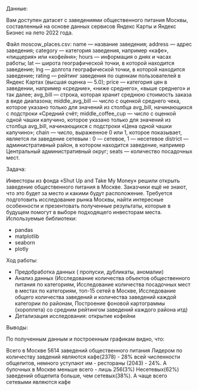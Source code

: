 Данные:

Вам доступен датасет с заведениями общественного питания Москвы, составленный на основе данных сервисов Яндекс Карты и Яндекс Бизнес на лето 2022 года.

Файл moscow_places.csv:
name — название заведения;
address — адрес заведения;
category — категория заведения, например «кафе», «пиццерия» или «кофейня»;
hours — информация о днях и часах работы;
lat — широта географической точки, в которой находится заведение;
lng — долгота географической точки, в которой находится заведение;
rating — рейтинг заведения по оценкам пользователей в Яндекс Картах (высшая оценка — 5.0);
price — категория цен в заведении, например «средние», «ниже среднего», «выше среднего» и так далее;
avg_bill — строка, которая хранит среднюю стоимость заказа в виде диапазона;
middle_avg_bill — число с оценкой среднего чека, которое указано только для значений из столбца avg_bill, начинающихся с подстроки «Средний счёт;
middle_coffee_cup — число с оценкой одной чашки капучино, которое указано только для значений из столбца avg_bill, начинающихся с подстроки «Цена одной чашки капучино»;
chain — число, выраженное 0 или 1, которое показывает, является ли заведение сетевым : 0 — сетевое, 1 — несетевое
district — административный район, в котором находится заведение, например Центральный административный округ;
seats — количество посадочных мест.

Задача:
    
Инвесторы из фонда «Shut Up and Take My Money» решили открыть заведение общественного питания в Москве. Заказчики ещё не знают, что это будет за место и какими будут расположение. Требуется подготовить исследование рынка Москвы, найти интересные особенности и презентовать полученные результаты, которые в будущем помогут в выборе подходящего инвесторам места.
Используемые библиотеки:

- pandas
- matplotlib
- seaborn
- plotly


Ход работы:

- Предобработка данных ( пропуски, дубликаты, аномалии)
- Анализ данных (Исследование количества объектов общественного питания по категориям,  Исследование количества посадочных мест в местах по категориям, топ-15 сетей в Москве, Исследование общего количества заведений и количества заведений каждой категории по районам, Построение фоновой картограммы (хороплета) со средним рейтингом заведений каждого района итд)
- Детализация исследования: открытие кофейни

Выводы: 

По полученным данным и построенным графикам видно, что:

Всего в Москве 5614 заведений общественного питания
Лидером по количеству завдений являются кафе(2378) - 28% всей численности общепитов, немного уступают им - рестораны (2043) - 24%. А булочных в Москве меньше всего - лишь 256(3%)
Несетевых(62%) заведений общепита больше, чем сетевых(38%). А чаще всего сетевыми являются кафе

